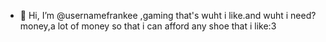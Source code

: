 - 👋 Hi, I’m @usernamefrankee ,gaming that's wuht i like.and wuht i need?money,a lot of money so that i can afford any shoe that i like:3
<!---
usernamefrankee/usernamefrankee is a ✨ special ✨ repository because its `README.md` (this file) appears on your GitHub profile.
You can click the Preview link to take a look at your changes.
--->
